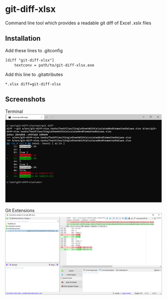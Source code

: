 # git-diff-xlsx
Command line tool which provides a readable git diff of Excel .xslx files

## Installation
Add these lines to .gitconfig
```
[diff "git-diff-xlsx"]
	textconv = path/to/git-diff-xlsx.exe
```

Add this line to .gitattributes
```
*.xlsx diff=git-diff-xlsx
```

## Screenshots

Terminal
![git-diff-xlsx on command line](screenshot-cmd.png?raw=true)

Git Extensions
![git-diff-xlsx on command line](screenshot-gui.png?raw=true)